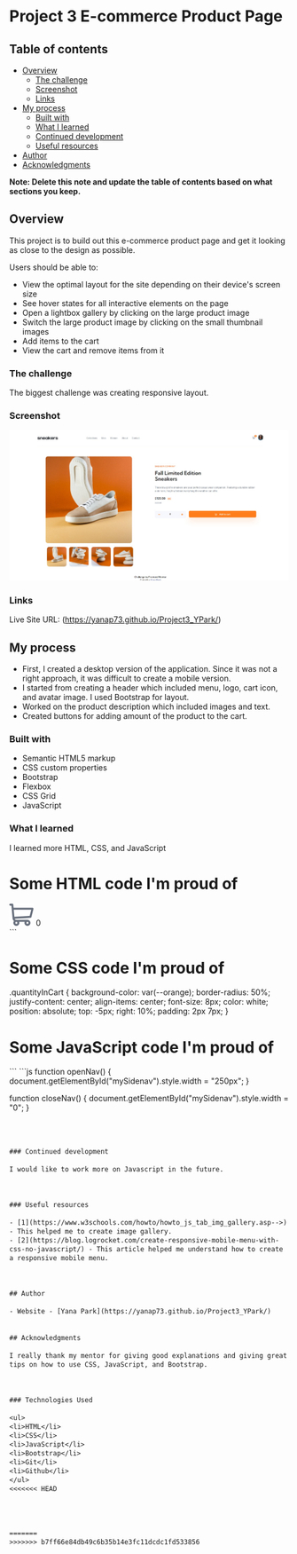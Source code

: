 # Project 3 E-commerce Product Page

## Table of contents

- [Overview](#overview)
  - [The challenge](#the-challenge)
  - [Screenshot](#screenshot)
  - [Links](#links)
- [My process](#my-process)
  - [Built with](#built-with)
  - [What I learned](#what-i-learned)
  - [Continued development](#continued-development)
  - [Useful resources](#useful-resources)
- [Author](#author)
- [Acknowledgments](#acknowledgments)

**Note: Delete this note and update the table of contents based on what sections you keep.**

## Overview
This project is to build out this e-commerce product page and get it looking as close to the design as possible.

Users should be able to:
<ul>
<li>View the optimal layout for the site depending on their device's screen size</li>
<li>See hover states for all interactive elements on the page</li>
<li>Open a lightbox gallery by clicking on the large product image</li>
<li>Switch the large product image by clicking on the small thumbnail images</li>
<li>Add items to the cart</li>
<li>View the cart and remove items from it</li>
</ul>

### The challenge

The biggest challenge was creating responsive layout.


### Screenshot

![Project screenshot](./images/Project3_screenshot.jpeg)


### Links

Live Site URL: (https://yanap73.github.io/Project3_YPark/)

## My process
- First, I created a desktop version of the application. Since it was not a right approach, it was difficult to create a mobile version.
- I started from creating a header which included menu, logo, cart icon, and avatar image. I used Bootstrap for layout.
- Worked on the product description which included images and text.
- Created buttons for adding amount of the product to the cart. 


### Built with

- Semantic HTML5 markup
- CSS custom properties
- Bootstrap
- Flexbox
- CSS Grid
- JavaScript


### What I learned

I learned more HTML, CSS, and JavaScript


<h1>Some HTML code I'm proud of</h1>

 <div id="cartQuantity">
    <a href="javascript:void(0)" class="openCloseCart" onclick="openCloseWindow()">
      <img id="cart" src=".\images\icon-cart.svg" alt="Cart"></a>
        <span class="quantityInCart">0</span>
  </div>
```
<h1>Some CSS code I'm proud of</h1>
.quantityInCart {
    background-color: var(--orange);
    border-radius: 50%;
    justify-content: center;
    align-items: center;
    font-size: 8px;
    color: white;
    position: absolute;
    top: -5px;
    right: 10%;
    padding: 2px 7px;
}

<h1>Some JavaScript code I'm proud of</h1>
```
```js
function openNav() {
    document.getElementById("mySidenav").style.width = "250px";
}

function closeNav() {
    document.getElementById("mySidenav").style.width = "0";
}
```



### Continued development

I would like to work more on Javascript in the future.



### Useful resources

- [1](https://www.w3schools.com/howto/howto_js_tab_img_gallery.asp-->) - This helped me to create image gallery. 
- [2](https://blog.logrocket.com/create-responsive-mobile-menu-with-css-no-javascript/) - This article helped me understand how to create a responsive mobile menu. 



## Author

- Website - [Yana Park](https://yanap73.github.io/Project3_YPark/)


## Acknowledgments

I really thank my mentor for giving good explanations and giving great tips on how to use CSS, JavaScript, and Bootstrap.



### Technologies Used

<ul>
<li>HTML</li>
<li>CSS</li>
<li>JavaScript</li>
<li>Bootstrap</li>
<li>Git</li>
<li>Github</li>
</ul>
<<<<<<< HEAD




=======
>>>>>>> b7ff66e84db49c6b35b14e3fc11dcdc1fd533856
